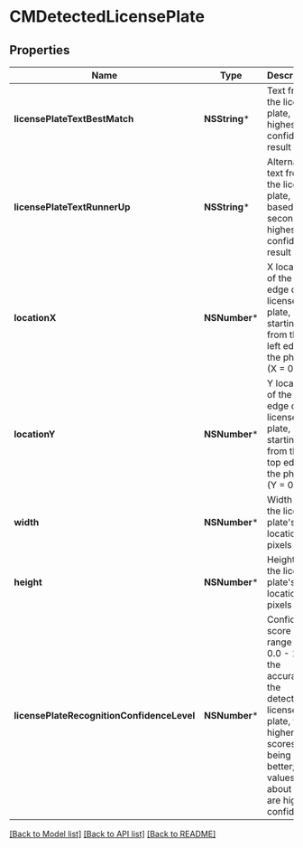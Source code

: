 # CMDetectedLicensePlate

## Properties
Name | Type | Description | Notes
------------ | ------------- | ------------- | -------------
**licensePlateTextBestMatch** | **NSString*** | Text from the license plate, highest-confidence result | [optional] 
**licensePlateTextRunnerUp** | **NSString*** | Alternate text from the license plate, based on second-highest-confidence result | [optional] 
**locationX** | **NSNumber*** | X location of the left edge of the license plate, starting from the left edge of the photo (X &#x3D; 0) | [optional] 
**locationY** | **NSNumber*** | Y location of the top edge of the license plate, starting from the top edge of the photo (Y &#x3D; 0) | [optional] 
**width** | **NSNumber*** | Width of the license plate&#39;s location in pixels | [optional] 
**height** | **NSNumber*** | Height of the license plate&#39;s location in pixels | [optional] 
**licensePlateRecognitionConfidenceLevel** | **NSNumber*** | Confidence score on a range of 0.0 - 1.0 of the accuracy of the detected license plate, with higher scores being better; values about 0.75 are high confidence | [optional] 

[[Back to Model list]](../README.md#documentation-for-models) [[Back to API list]](../README.md#documentation-for-api-endpoints) [[Back to README]](../README.md)


